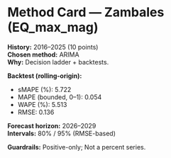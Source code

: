 # Method Card — Zambales (EQ_max_mag)

**History:** 2016–2025 (10 points)  
**Chosen method:** ARIMA  
**Why:** Decision ladder + backtests.

**Backtest (rolling-origin):**
- sMAPE (%): 5.722
- MAPE (bounded, 0–1): 0.054
- WAPE (%): 5.513
- RMSE: 0.136

**Forecast horizon:** 2026–2029  
**Intervals:** 80% / 95% (RMSE-based)

**Guardrails:** Positive-only; Not a percent series.
